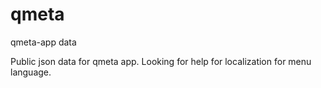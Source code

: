 qmeta
=====

qmeta-app data

Public json data for qmeta app. Looking for help for localization for menu language.
